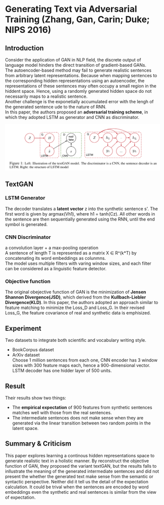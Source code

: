 # Generating Text via Adversarial Training (Zhang, Gan, Carin; Duke; NIPS 2016)

## Introduction
Consider the application of GAN in NLP field, the discrete output of language model hinders the direct transition of gradient-based GANs.  
The autoencoder-based method may fail to generate realistic sentences from arbitrary latent representations. Because when mapping sentences to the corresponding hidden representations using an autoencoder, the representations of these sentences may often occupy a small region in the hiddent space. Hence, using a randomly generated hidden space do not necessarily maps to a realistic sentence.  
Another challenge is the exponetially accumulated error with the lengh of the generated sentence ude to the nature of RNN.  
In this paper, the authors proposed an __adversarial training scheme__, in which they adopted LSTM as generator and CNN as discriminator.

![textGAN](textGAN.png)
## TextGAN
### LSTM Generator
The decoder translates a __latent vector__ z into the synthetic sentence s'. The first word is given by argmax(Vh1), where h1 = tanh(Cz). All other words in the sentence are then sequentially generated using the RNN, until the end symbol is generated.

### CNN Discriminator
a convolution layer + a max-pooling operation  
A sentence of length T is represented as a matrix X ∈ R^(k\*T) by concatenating its word embeddings as colunmns.  
The model uses multiple filters with varing window sizes, and each filter can be considered as a linguistic feature detector.

### Objective function
The original obejective function of GAN is the minimization of __Jensen Shannon Divergence(JSD)__, which derived from the __Kullbach-Liebler Divergence(KLD)__. In this paper, the authors adopted an approach similar to feature matching to minimize the Loss_D and Loss_G. In their revised Loss_G, the feature covariance of real and synthetic data is emphisized. 

## Experiment
Two datasets to integrate both scientific and vocabulary writing style.
* BookCorpus dataset
* ArXiv dataset  
Choose 1 million sentences from each one, CNN encoder has 3 window sizes with 300 feature maps each, hence a 900-dimensional vector.  
LSTM decoder has one hidder layer of 500 units. 

## Result
Their results show two things:  
* The __empirical expectation__ of 900 features from synthetic sentences matches well with those from the real sentences. 
* The intermediate sentences does not make sense when they are generated via the linear transition between two random points in the latent space.

## Summary & Criticism
This paper explores learning a continous hidden representations space to generate realistic text in a holistic manner. By reconstruct the objective function of GAN, they proposed the variant textGAN, but the results falls to inllustrate the meaning of the generated intermediate sentences and did not present the whether the generated text make sense from the semantic or syntactic perspective. Neither did it tell us the detail of the expectation calculation. It could be trival when the sentences are encoded by word embeddings even the synthetic and real sentences is similar from the view of expectation.
